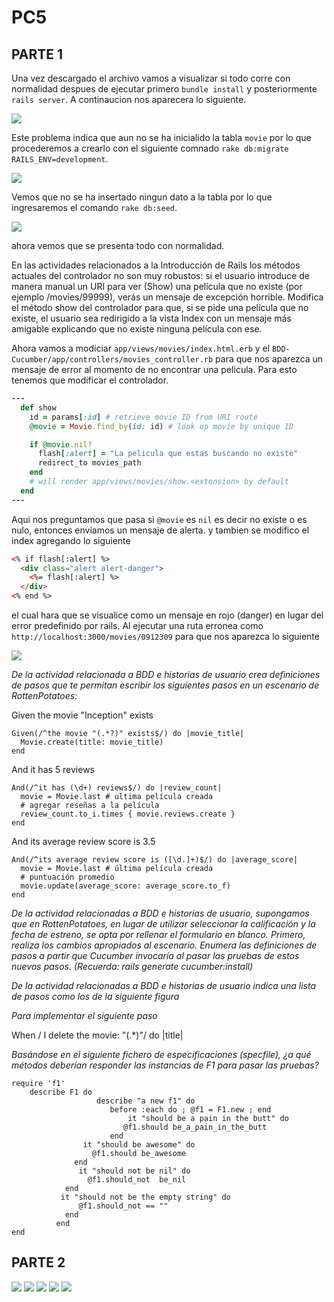 # PC5
## PARTE 1
Una vez descargado el archivo vamos a visualizar si todo corre con normalidad despues de ejecutar primero `bundle install` y posteriormente `rails server`. A continaucion nos aparecera lo siguiente. 

![](https://github.com/Kinartb/PC5/blob/main/Imagenes/ini0.png)

Este problema indica que aun no se ha inicialido la tabla `movie` por lo que procederemos a crearlo con el siguiente comnado `rake db:migrate RAILS_ENV=development`.

![](https://github.com/Kinartb/PC5/blob/main/Imagenes/ini1.png)

Vemos que no se ha insertado ningun dato a la tabla por lo que ingresaremos el comando `rake db:seed`.

![](https://github.com/Kinartb/PC5/blob/main/Imagenes/ini3.png)

ahora vemos que se presenta todo con normalidad.

En las actividades relacionados a la Introducción de Rails los métodos actuales del controlador no son muy robustos: si el usuario introduce de manera manual un URI para ver (Show) una película que no existe (por ejemplo /movies/99999), verás un mensaje de excepción horrible. Modifica el método show del controlador para que, si se pide una película que no existe, el usuario sea redirigido a la vista Index con un mensaje más amigable explicando que no existe ninguna película con ese.

Ahora vamos a modiciar `app/views/movies/index.html.erb` y el `BDD-Cucumber/app/controllers/movies_controller.rb` para que nos aparezca un mensaje de error al momento de no encontrar una pelicula.
Para esto tenemos que modificar el controlador.

```ruby
---
  def show
    id = params[:id] # retrieve movie ID from URI route
    @movie = Movie.find_by(id: id) # look up movie by unique ID

    if @movie.nil?
      flash[:alert] = "La pelicula que estas buscando no existe"
      redirect_to movies_path
    end
    # will render app/views/movies/show.<extension> by default
  end
---
```
Aqui nos preguntamos que pasa si `@movie` es `nil` es decir no existe o es nulo, entonces enviamos un mensaje de alerta.
y tambien se modifico el index agregando lo siguiente

```html
<% if flash[:alert] %>
  <div class="alert alert-danger">
    <%= flash[:alert] %>
  </div>
<% end %>
```
el cual hara que se visualice como un mensaje en rojo (danger) en lugar del error predefinido por rails. Al ejecutar una ruta erronea como `http://localhost:3000/movies/0912309` para que nos aparezca lo siguiente

![](https://github.com/Kinartb/PC5/blob/main/Imagenes/ini4.png)

_De la actividad relacionada a BDD e historias de usuario crea definiciones de pasos que te permitan escribir los siguientes pasos en un escenario de RottenPotatoes:_

Given the movie "Inception" exists
```cucumber
Given(/^the movie "(.*?)" exists$/) do |movie_title|
  Movie.create(title: movie_title)
end
```
And it has 5 reviews
```cucumber
And(/^it has (\d+) reviews$/) do |review_count|
  movie = Movie.last # ultima película creada
  # agregar reseñas a la película
  review_count.to_i.times { movie.reviews.create }
end
```
And its average review score is 3.5
```cucumber
And(/^its average review score is ([\d.]+)$/) do |average_score|
  movie = Movie.last # última película creada
  # puntuación promedio
  movie.update(average_score: average_score.to_f)
end
```

_De la actividad relacionadas a BDD e historias de usuario, supongamos que en RottenPotatoes, en lugar de utilizar seleccionar la calificación y la fecha de estreno, se opta por rellenar el formulario en blanco. Primero, realiza los cambios apropiados al escenario. Enumera las definiciones de pasos a partir que Cucumber invocaría al pasar las pruebas de estos nuevos pasos. (Recuerda: rails generate cucumber:install)_

_De la actividad relacionadas a BDD e historias de usuario indica una lista de pasos como los de la siguiente figura_

_Para implementar el siguiente paso_

When / I delete the movie: "(.*)"/ do |title|

_Basándose en el siguiente fichero de especificaciones (specfile), ¿a qué métodos deberían responder las instancias de F1 para pasar las pruebas?_
```
require 'f1'
	describe F1 do
                   describe "a new f1" do
                      before :each do ; @f1 = F1.new ; end
                          it "should be a pain in the butt" do
                         @f1.should be_a_pain_in_the_butt
                      end
                it "should be awesome" do
                  @f1.should be_awesome
              end
               it "should not be nil" do
                 @f1.should_not  be_nil
            end
           it "should not be the empty string" do
               @f1.should_not == ""
            end
          end
end
```
## PARTE 2

![](https://github.com/Kinartb/PC5/blob/main/Imagenes/bdd1.png)
![](https://github.com/Kinartb/PC5/blob/main/Imagenes/bdd2.png)
![](https://github.com/Kinartb/PC5/blob/main/Imagenes/bdd3.png)
![](https://github.com/Kinartb/PC5/blob/main/Imagenes/bdd4.png)
![](https://github.com/Kinartb/PC5/blob/main/Imagenes/bdd5.png)
